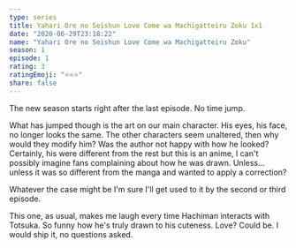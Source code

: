 ```yaml
--- 
type: series 
title: Yahari Ore no Seishun Love Come wa Machigatteiru Zoku 1x1 
date: "2020-06-29T23:18:22" 
name: "Yahari Ore no Seishun Love Come wa Machigatteiru Zoku" 
season: 1 
episode: 1 
rating: 3 
ratingEmoji: "⭐️⭐️⭐️" 
share: false 
---
```


The new season starts right after the last episode. No time jump.

What has jumped though is the art on our main character. His eyes, his face, no longer looks the same. The other characters seem unaltered, then why would they modify him? Was the author not happy with how he looked? 
Certainly, his were different from the rest but this is an anime, I can't possibly imagine fans complaining about how he was drawn. Unless... unless it was so different from the manga and wanted to apply a correction?

Whatever the case might be I'm sure I'll get used to it by the second or third episode.

This one, as usual, makes me laugh every time Hachiman interacts with Totsuka. So funny how he's truly drawn to his cuteness. Love? Could be. I would ship it, no questions asked.
